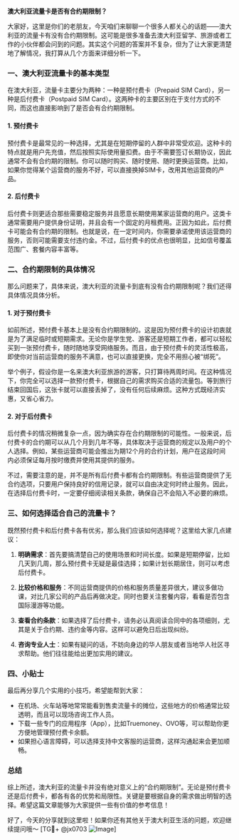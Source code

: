 **澳大利亚流量卡是否有合约期限制？**

大家好，这里是你们的老朋友，今天咱们来聊聊一个很多人都关心的话题——澳大利亚的流量卡有没有合约期限制。这可能是很多准备去澳大利亚留学、旅游或者工作的小伙伴都会问到的问题。其实这个问题的答案并不复杂，但为了让大家更清楚地了解情况，我打算从几个方面来详细分析一下。

### 一、澳大利亚流量卡的基本类型

在澳大利亚，流量卡主要分为两种：一种是预付费卡（Prepaid SIM Card），另一种是后付费卡（Postpaid SIM Card）。这两种卡的主要区别在于支付方式的不同，而这也直接影响到了是否会有合约期限制。

#### 1. 预付费卡
预付费卡是最常见的一种选择，尤其是在短期停留的人群中非常受欢迎。这种卡的特点就是用户先充值，然后按照实际使用量扣费。由于不需要签订长期协议，因此通常不会有合约期的限制。你可以随时购买、随时使用、随时更换运营商。比如，如果你觉得某个运营商的服务不好，可以直接换掉SIM卡，改用其他运营商的产品。

#### 2. 后付费卡
后付费卡则更适合那些需要稳定服务并且愿意长期使用某家运营商的用户。这类卡通常需要用户提供身份证明，并且会有一个固定的月租费用。正因为如此，后付费卡可能会有合约期的限制。也就是说，在一定时间内，你需要承诺使用该运营商的服务，否则可能需要支付违约金。不过，后付费卡的优点也很明显，比如信号覆盖范围广、套餐内容丰富等。

### 二、合约期限制的具体情况

那么问题来了，具体来说，澳大利亚的流量卡到底有没有合约期限制呢？我们还得具体情况具体分析。

#### 1. 对于预付费卡
如前所述，预付费卡基本上是没有合约期限制的。这是因为预付费卡的设计初衷就是为了满足临时或短期需求。无论你是学生党、游客还是短期工作者，都可以轻松买到一张预付费卡，随时随地享受网络服务。而且，由于预付费卡的灵活性极高，即使你对当前运营商的服务不满意，也可以直接更换，完全不用担心被“绑死”。

举个例子，假设你是一名来澳大利亚旅游的游客，只打算待两周时间。在这种情况下，你完全可以选择一款预付费卡，根据自己的需求购买合适的流量包。等到旅行结束回国后，这张卡就可以直接丢掉了，没有任何后续麻烦。这种方式既经济实惠，又省心省力。

#### 2. 对于后付费卡
后付费卡的情况稍微复杂一点，因为确实存在合约期限制的可能性。一般来说，后付费卡的合约期可以从几个月到几年不等，具体取决于运营商的规定以及用户的个人选择。例如，某些运营商可能会推出为期12个月的合约计划，用户在这段时间内必须保证每月按时缴费并使用其提供的服务。

不过，需要注意的是，并不是所有后付费卡都有合约期限制。有些运营商提供了无合约选项，只要用户保持良好的信用记录，就可以自由决定何时终止服务。因此，在选择后付费卡时，一定要仔细阅读相关条款，确保自己不会陷入不必要的麻烦。

### 三、如何选择适合自己的流量卡？

既然预付费卡和后付费卡各有优劣，那么我们应该如何选择呢？这里给大家几点建议：

1. **明确需求**：首先要搞清楚自己的使用场景和时间长度。如果是短期停留，比如几天到几周，那么预付费卡无疑是最佳选择；如果计划长期居住，则可以考虑后付费卡。
   
2. **比较价格和服务**：不同运营商提供的价格和服务质量差异很大，建议多做功课，对比几家公司的产品后再做决定。同时也要关注套餐内容，看看是否包含国际漫游等功能。

3. **查看合约条款**：如果选择了后付费卡，请务必认真阅读合同中的各项细则，尤其是关于合约期、违约金等内容。这样可以避免日后出现纠纷。

4. **咨询专业人士**：如果有疑问的话，不妨向身边的华人朋友或者当地华人社区寻求帮助。他们往往能给出更加实用的建议。

### 四、小贴士

最后再分享几个实用的小技巧，希望能帮到大家：

- 在机场、火车站等地常常能看到售卖流量卡的摊位，这些地方的价格通常比较透明，而且可以现场咨询工作人员。
- 下载一些专门的应用程序（App），比如Truemoney、OVO等，可以帮助你更方便地管理预付费卡余额。
- 如果担心语言障碍，可以选择支持中文客服的运营商，这样沟通起来会更加顺畅。

### 总结

综上所述，澳大利亚的流量卡并没有绝对意义上的“合约期限制”。无论是预付费卡还是后付费卡，都各有各的优势和局限性。关键是要根据自身的需求做出明智的选择。希望这篇文章能够为大家提供一些有价值的参考信息！

好了，今天的分享就到这里啦！如果你还有其他关于澳大利亚生活的问题，欢迎继续提问哦～ [TG💪+ @jx0703 ![Image](https://github.com/user-attachments/assets/dbca1d08-cadb-493c-b0ec-ad6f7a83f270)]
